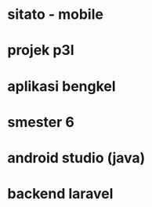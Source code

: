 # sitato - mobile
# projek p3l

# aplikasi bengkel 
# smester 6
# android studio (java)
# backend laravel 

